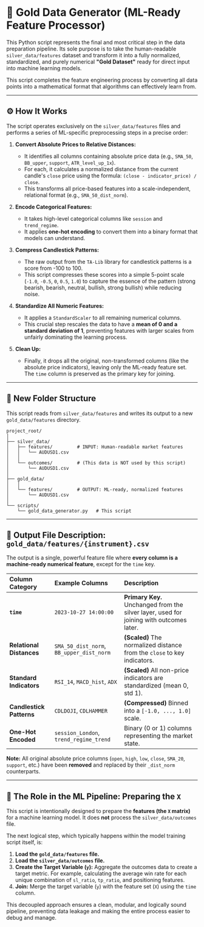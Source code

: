 # 🥇 Gold Data Generator (ML-Ready Feature Processor)

This Python script represents the final and most critical step in the data preparation pipeline. Its sole purpose is to take the human-readable `silver_data/features` dataset and transform it into a fully normalized, standardized, and purely numerical **"Gold Dataset"** ready for direct input into machine learning models.

This script completes the feature engineering process by converting all data points into a mathematical format that algorithms can effectively learn from.

---

## ⚙️ How It Works

The script operates exclusively on the `silver_data/features` files and performs a series of ML-specific preprocessing steps in a precise order:

1.  **Convert Absolute Prices to Relative Distances:**

    -   It identifies all columns containing absolute price data (e.g., `SMA_50`, `BB_upper`, `support`, `ATR_level_up_1x`).
    -   For each, it calculates a normalized distance from the current candle's `close` price using the formula: `(close - indicator_price) / close`.
    -   This transforms all price-based features into a scale-independent, relational format (e.g., `SMA_50_dist_norm`).

2.  **Encode Categorical Features:**

    -   It takes high-level categorical columns like `session` and `trend_regime`.
    -   It applies **one-hot encoding** to convert them into a binary format that models can understand.

3.  **Compress Candlestick Patterns:**

    -   The raw output from the `TA-Lib` library for candlestick patterns is a score from -100 to 100.
    -   This script compresses these scores into a simple 5-point scale (`-1.0`, `-0.5`, `0`, `0.5`, `1.0`) to capture the essence of the pattern (strong bearish, bearish, neutral, bullish, strong bullish) while reducing noise.

4.  **Standardize All Numeric Features:**

    -   It applies a `StandardScaler` to all remaining numerical columns.
    -   This crucial step rescales the data to have a **mean of 0 and a standard deviation of 1**, preventing features with larger scales from unfairly dominating the learning process.

5.  **Clean Up:**
    -   Finally, it drops all the original, non-transformed columns (like the absolute price indicators), leaving only the ML-ready feature set. The `time` column is preserved as the primary key for joining.

---

## 📁 New Folder Structure

This script reads from `silver_data/features` and writes its output to a new `gold_data/features` directory.

```
project_root/
│
├── silver_data/
│   ├── features/         # INPUT: Human-readable market features
│   │   └── AUDUSD1.csv
│   │
│   └── outcomes/         # (This data is NOT used by this script)
│       └── AUDUSD1.csv
│
├── gold_data/
│   │
│   └── features/         # OUTPUT: ML-ready, normalized features
│       └── AUDUSD1.csv
│
└── scripts/
    └── gold_data_generator.py   # This script
```

---

## 🧱 Output File Description: `gold_data/features/{instrument}.csv`

The output is a single, powerful feature file where **every column is a machine-ready numerical feature**, except for the `time` key.

| Column Category          | Example Columns                          | Description                                                                             |
| :----------------------- | :--------------------------------------- | :-------------------------------------------------------------------------------------- |
| **`time`**               | `2023-10-27 14:00:00`                    | **Primary Key.** Unchanged from the silver layer, used for joining with outcomes later. |
| **Relational Distances** | `SMA_50_dist_norm`, `BB_upper_dist_norm` | **(Scaled)** The normalized distance from the `close` to key indicators.                |
| **Standard Indicators**  | `RSI_14`, `MACD_hist`, `ADX`             | **(Scaled)** All non-price indicators are standardized (mean 0, std 1).                 |
| **Candlestick Patterns** | `CDLDOJI`, `CDLHAMMER`                   | **(Compressed)** Binned into a `[-1.0, ..., 1.0]` scale.                                |
| **One-Hot Encoded**      | `session_London`, `trend_regime_trend`   | Binary (0 or 1) columns representing the market state.                                  |

**Note:** All original absolute price columns (`open`, `high`, `low`, `close`, `SMA_20`, `support`, etc.) have been **removed** and replaced by their `_dist_norm` counterparts.

---

## 🎯 The Role in the ML Pipeline: Preparing the `X`

This script is intentionally designed to prepare the **features (the `X` matrix)** for a machine learning model. It does **not** process the `silver_data/outcomes` file.

The next logical step, which typically happens within the model training script itself, is:

1.  **Load the `gold_data/features` file.**
2.  **Load the `silver_data/outcomes` file.**
3.  **Create the Target Variable (`y`):** Aggregate the outcomes data to create a target metric. For example, calculating the average win rate for each unique combination of `sl_ratio`, `tp_ratio`, and positioning features.
4.  **Join:** Merge the target variable (`y`) with the feature set (`X`) using the `time` column.

This decoupled approach ensures a clean, modular, and logically sound pipeline, preventing data leakage and making the entire process easier to debug and manage.
